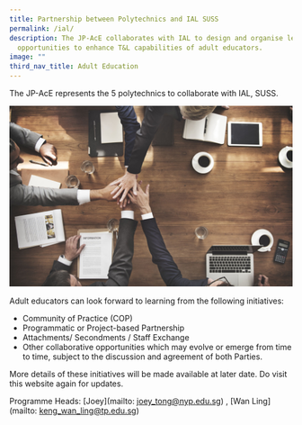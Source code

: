 ```yaml
---
title: Partnership between Polytechnics and IAL SUSS
permalink: /ial/
description: The JP-AcE collaborates with IAL to design and organise learning
  opportunities to enhance T&L capabilities of adult educators.
image: ""
third_nav_title: Adult Education
---
```

The JP-AcE represents the 5 polytechnics to collaborate with IAL, SUSS.

![](/images/54123485_ML.jpg)

Adult educators can look forward to learning from the following initiatives:

* Community of Practice (COP)
* Programmatic or Project-based Partnership
* Attachments/ Secondments / Staff Exchange
* Other collaborative opportunities which may evolve or emerge from time to time, subject to the discussion and agreement of both Parties.

More details of these initiatives will be made available at later date. Do visit this website again for updates.

Programme Heads: [Joey](mailto: joey_tong@nyp.edu.sg) , [Wan Ling](mailto: keng_wan_ling@tp.edu.sg)